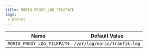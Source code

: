 ```yaml
---
title: MORIO_PROXY_LOG_FILEPATH
tags:
 - preset
---
```





<!-- MORIO_AUTO_GENERATED_CONTENT_STARTS - Manual changes made below will be overwritten -->
| Name | Default Value |
|------|---------------|
| `MORIO_PROXY_LOG_FILEPATH` | `/var/log/morio/traefik.log` |
<!-- MORIO_AUTO_GENERATED_CONTENT_ENDS - Manual changes made above will be overwritten -->
